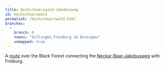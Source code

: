 ```yaml
---
title: Hochschwarzwald-Jakobusweg
id: hochschwarzwald
permalink: /hochschwarzwald.html
branches:
  -
    branch: 0
    towns: "Villingen,Freiburg im Breisgau"
    unmapped: true
---
```


A [route][0] over the Black Forest connecting the [Neckar-Baar-Jakobusweg][1] with Freiburg.

[0]: http://www.jakobuswege-schwarzwald-alb.de/pilgerwege/hochschwarzwald-jakobusweg/
[1]: neckar.html